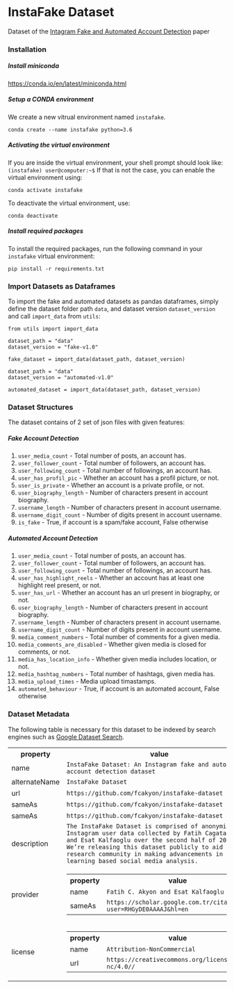 # InstaFake Dataset
Dataset of the [Intagram Fake and Automated Account Detection](https://drive.google.com/open?id=1-79oIFMl10UJzh9b9UDROTULfNGLoQvy) paper

### Installation

##### Install miniconda
https://conda.io/en/latest/miniconda.html

##### Setup a CONDA environment
We create a new vitrual environment named `instafake`.
```
conda create --name instafake python=3.6
```

##### Activating the virtual environment
If you are inside the virtual environment, your shell prompt should look like: `(instafake) user@computer:~$`
If that is not the case, you can enable the virtual environment using:
```
conda activate instafake 
```
To deactivate the virtual environment, use:
```
conda deactivate
```

##### Install required packages

To install the required packages, run the following command in your `instafake` virtual environment:
```
pip install -r requirements.txt
```

### Import Datasets as Dataframes
To import the fake and automated datasets as pandas dataframes, simply define the dataset folder path `data`, and dataset version  `dataset_version` and call `import_data` from `utils`:

```
from utils import import_data

dataset_path = "data"
dataset_version = "fake-v1.0"

fake_dataset = import_data(dataset_path, dataset_version)

dataset_path = "data"
dataset_version = "automated-v1.0"

automated_dataset = import_data(dataset_path, dataset_version)
```

### Dataset Structures

The dataset contains of 2 set of json files with given features:

##### Fake Account Detection
1. `user_media_count` - Total number of posts, an account has.
2. `user_follower_count` - Total number of followers, an account has.
3. `user_following_count` - Total number of followings, an account has.
4. `user_has_profil_pic` - Whether an account has a profil picture, or not.
5. `user_is_private` - Whether an account is a private profile, or not.
6. `user_biography_length` - Number of characters present in account biography.
7. `username_length` - Number of characters present in account username.
8. `username_digit_count` - Number of digits present in account username.
9. `is_fake` - True, if account is a spam/fake account, False otherwise

##### Automated Account Detection
1. `user_media_count` - Total number of posts, an account has.
2. `user_follower_count` - Total number of followers, an account has.
3. `user_following_count` - Total number of followings, an account has.
4. `user_has_highlight_reels` - Whether an account has at least one highlight reel present, or not.
5. `user_has_url` - Whether an account has an url present in biography, or not.
6. `user_biography_length` - Number of characters present in account biography.
7. `username_length` - Number of characters present in account username.
8. `username_digit_count` - Number of digits present in account username.
9. `media_comment_numbers` - Total number of comments for a given media.
10. `media_comments_are_disabled` - Whether given media is closed for comments, or not.
11. `media_has_location_info` - Whether given media includes location, or not.
12. `media_hashtag_numbers` - Total number of hashtags, given media has.
13. `media_upload_times` - Media upload timastamps.
14. `automated_behaviour` - True, if account is an automated account, False otherwise

### Dataset Metadata
The following table is necessary for this dataset to be indexed by search
engines such as <a href="https://g.co/datasetsearch">Google Dataset Search</a>.
<div itemscope itemtype="http://schema.org/Dataset">
<table>
  <tr>
    <th>property</th>
    <th>value</th>
  </tr>
  <tr>
    <td>name</td>
    <td><code itemprop="name">InstaFake Dataset: An Instagram fake and automated account detection dataset</code></td>
  </tr>
  <tr>
    <td>alternateName</td>
    <td><code itemprop="alternateName">InstaFake Dataset</code></td>
  </tr>
  <tr>
    <td>url</td>
    <td><code itemprop="url">https://github.com/fcakyon/instafake-dataset</code></td>
  </tr>
  <tr>
    <td>sameAs</td>
    <td><code itemprop="sameAs">https://github.com/fcakyon/instafake-dataset</code></td>
  </tr>
    <tr>
    <td>sameAs</td>
    <td><code itemprop="sameAs">https://github.com/fcakyon/instafake-dataset</code></td>
  </tr>
  <tr>
    <td>description</td>
    <td><code itemprop="description">The InstaFake Dataset is comprised of anonymized Instagram user data collected by Fatih Cagatay Akyon and Esat Kalfaoglu over the second half of 2018. We’re releasing this dataset publicly to aid the research community in making advancements in machine learning based social media analysis.</code></td>
  </tr>
  <tr>
    <td>provider</td>
    <td>
      <div itemscope itemtype="http://schema.org/Organization" itemprop="provider">
        <table>
          <tr>
            <th>property</th>
            <th>value</th>
          </tr>
          <tr>
            <td>name</td>
            <td><code itemprop="name">Fatih C. Akyon and Esat Kalfaoglu</code></td>
          </tr>
          <tr>
            <td>sameAs</td>
            <td><code itemprop="sameAs">https://scholar.google.com.tr/citations?user=RHGyDE0AAAAJ&hl=en</code></td>
          </tr>
        </table>
      </div>
    </td>
  </tr>
  <tr>
    <td>license</td>
    <td>
      <div itemscope itemtype="http://schema.org/CreativeWork" itemprop="license">
        <table>
          <tr>
            <th>property</th>
            <th>value</th>
          </tr>
          <tr>
            <td>name</td>
            <td><code itemprop="name">Attribution-NonCommercial</code></td>
          </tr>
          <tr>
            <td>url</td>
            <td><code itemprop="url">https://creativecommons.org/licenses/by-nc/4.0//</code></td>
          </tr>
        </table>
      </div>
    </td>
  </tr>
</table>
</div>
